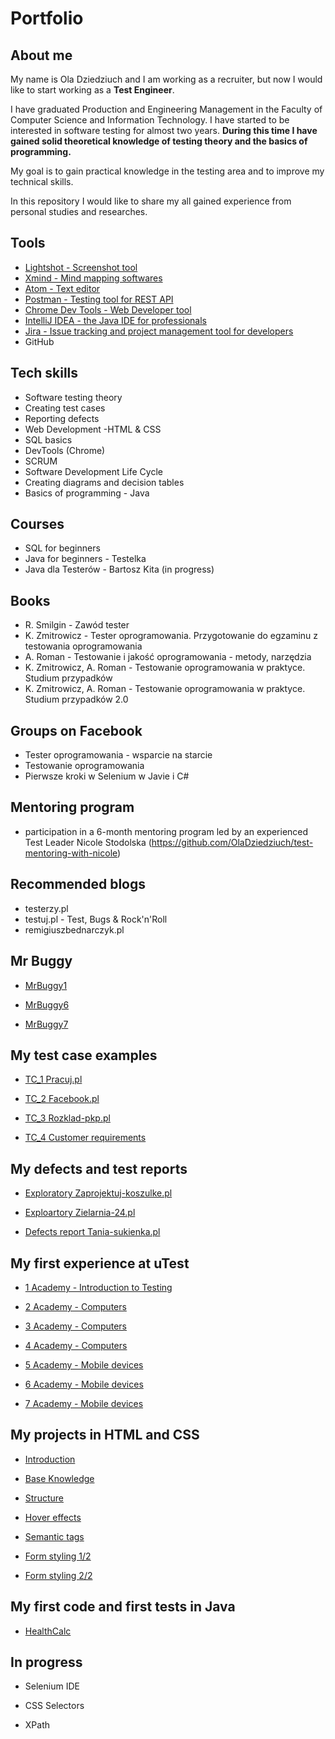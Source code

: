 # Portfolio

## About me

My name is Ola Dziedziuch and I am working as a recruiter, but now I would like to start working as a **Test Engineer**.

I have graduated Production and Engineering Management in the Faculty of Computer Science and Information Technology.
I have started to be interested in software testing for almost two years. **During this time I have gained solid theoretical knowledge of testing theory and the basics of programming.**

My goal is to gain practical knowledge in the testing area and to improve my technical skills. 

In this repository I would like to share my all gained experience from personal studies and researches.


## Tools
* [Lightshot - Screenshot tool](https://app.prntscr.com/pl/)
* [Xmind - Mind mapping softwares](https://www.xmind.net/download/)
* [Atom - Text editor](https://atom.io/)
* [Postman - Testing tool for REST API](https://www.postman.com/)
* [Chrome Dev Tools - Web Developer tool](https://developers.google.com/web/tools/chrome-devtools)
* [IntelliJ IDEA - the Java IDE for professionals](https://www.jetbrains.com/idea/)
* [Jira - Issue tracking and project management tool for developers](https://www.atlassian.com/pl/software/jira)
* GitHub

## Tech skills

* Software testing theory
* Creating test cases
* Reporting defects
* Web Development -HTML & CSS
* SQL basics
* DevTools (Chrome)
* SCRUM
* Software Development Life Cycle
* Creating diagrams and decision tables
* Basics of programming - Java

## Courses
* SQL for beginners
* Java for beginners - Testelka
* Java dla Testerów - Bartosz Kita (in progress)

## Books
* R. Smilgin - Zawód tester
* K. Zmitrowicz - Tester oprogramowania. Przygotowanie do egzaminu z testowania oprogramowania	
* A. Roman - Testowanie i jakość oprogramowania - metody, narzędzia
* K. Zmitrowicz, A. Roman -  Testowanie oprogramowania w praktyce. Studium przypadków
* K. Zmitrowicz, A. Roman - Testowanie oprogramowania w praktyce. Studium przypadków 2.0

## Groups on Facebook
* Tester oprogramowania - wsparcie na starcie
* Testowanie oprogramowania
* Pierwsze kroki w Selenium w Javie i C#

## Mentoring program
*  participation in a 6-month mentoring program led by an experienced Test Leader Nicole Stodolska
(https://github.com/OlaDziedziuch/test-mentoring-with-nicole)

## Recommended blogs
* testerzy.pl
* testuj.pl - Test, Bugs & Rock'n'Roll
* remigiuszbednarczyk.pl

## Mr Buggy
* [MrBuggy1](https://github.com/OlaDziedziuch/MrBuggy1)

* [MrBuggy6](https://github.com/OlaDziedziuch/MrBuggy6)

* [MrBuggy7](https://github.com/OlaDziedziuch/MrBuggy7)

## My test case examples
* [TC_1 Pracuj.pl](https://github.com/OlaDziedziuch/test-mentoring-with-nicole/tree/master/1-test-cases-creating)

* [TC_2 Facebook.pl](https://github.com/OlaDziedziuch/test-mentoring-with-nicole/tree/master/2-further-test-cases)

* [TC_3 Rozklad-pkp.pl](https://github.com/OlaDziedziuch/test-mentoring-with-nicole/tree/master/3-test-cases)

* [TC_4 Customer requirements](https://github.com/OlaDziedziuch/test-mentoring-with-nicole/tree/master/4-%20Test-cases-described-based-on-customer-requirements)

##  My defects and test reports

* [Exploratory Zaprojektuj-koszulke.pl](https://github.com/OlaDziedziuch/test-mentoring-with-nicole/tree/master/9-exploratory-testing%26testreport)

* [Exploartory Zielarnia-24.pl](https://github.com/OlaDziedziuch/test-mentoring-with-nicole/tree/master/5-exploratory-testing)

* [Defects report Tania-sukienka.pl](https://github.com/OlaDziedziuch/test-mentoring-with-nicole/tree/master/6-defects-report)

##  My first experience at uTest
* [1 Academy - Introduction to Testing](https://github.com/OlaDziedziuch/uTest-testing-practise/tree/master/1)

* [2 Academy - Computers](https://github.com/OlaDziedziuch/uTest-testing-practise/tree/master/2)

* [3 Academy - Computers](https://github.com/OlaDziedziuch/uTest-testing-practise/tree/master/3)

* [4 Academy - Computers](https://github.com/OlaDziedziuch/uTest-testing-practise/tree/master/4)

* [5 Academy - Mobile devices](https://github.com/OlaDziedziuch/uTest-testing-practise/tree/master/5)

* [6 Academy - Mobile devices](https://github.com/OlaDziedziuch/uTest-testing-practise/tree/master/6)

* [7 Academy - Mobile devices](https://github.com/OlaDziedziuch/uTest-testing-practise/tree/master/7)

## My projects in HTML and CSS
* [Introduction](https://github.com/OlaDziedziuch/HTML-CSS-Practise/tree/master/0.%20Introduction%20-%20Portfolio)

* [Base Knowledge](https://github.com/OlaDziedziuch/HTML-CSS-Practise/tree/master/1.%20Base%20Knowledge%20-%20ITHeads)

* [Structure](https://github.com/OlaDziedziuch/HTML-CSS-Practise/tree/master/2.%20Scructure%20-%20Dobrze-napisane-CV)

* [Hover effects](https://github.com/OlaDziedziuch/HTML-CSS-Practise/tree/master/3.%20Hover%20efects%20-%20Guinea%20Pigs%20GH)

* [Semantic tags](https://github.com/OlaDziedziuch/HTML-CSS-Practise/tree/master/4.%20Semantics%20tags%20-%20Materialy-wstepne)

* [Form styling 1/2](https://github.com/OlaDziedziuch/HTML-CSS-Practise/tree/master/5.%20Form%20styling%20-%20part%201)

* [Form styling 2/2](https://github.com/OlaDziedziuch/HTML-CSS-Practise/tree/master/6.%20Form%20styling%20-%20part%202)

## My first code and first tests in Java
* [HealthCalc](https://github.com/OlaDziedziuch/HealthCalc)

## In progress
* Selenium IDE

* CSS Selectors

* XPath


